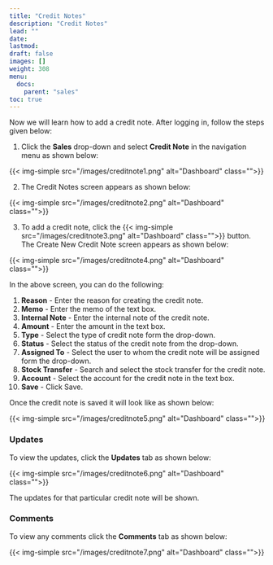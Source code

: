 ```yaml
---
title: "Credit Notes"
description: "Credit Notes"
lead: ""
date:
lastmod:
draft: false
images: []
weight: 308
menu:
  docs:
    parent: "sales"
toc: true
---
```


Now we will learn how to add a credit note. After logging in, follow the steps given below:

1.	Click the **Sales** drop-down and select **Credit Note** in the navigation menu as shown below:

 {{< img-simple src="/images/creditnote1.png"  alt="Dashboard" class="">}}

2.	The Credit Notes screen appears as shown below:

 {{< img-simple src="/images/creditnote2.png"  alt="Dashboard" class="">}}

3.	To add a credit note, click the  {{< img-simple src="/images/creditnote3.png"  alt="Dashboard" class="">}} button. The Create New Credit  Note screen appears as shown below:

{{< img-simple src="/images/creditnote4.png"  alt="Dashboard" class="">}}

In the above screen, you can do the following:
1. **Reason** - Enter the reason for creating the credit note.
2. **Memo** - Enter the memo of the text box.
3. **Internal Note** - Enter the internal note of the credit note.
4. **Amount** - Enter the amount in the text box.
5. **Type** - Select the type of credit note form the drop-down.
6. **Status** - Select the status of the credit note from the drop-down.
7. **Assigned To** - Select the user to whom the credit note will be assigned form the drop-down.
8. **Stock Transfer** - Search and select the stock transfer for the credit note.
9. **Account** - Select the account for the credit note in the text box.
10.	**Save** - Click Save.

Once the credit note is saved it will look like as shown below:

{{< img-simple src="/images/creditnote5.png"  alt="Dashboard" class="">}}

### Updates

To view the updates, click the **Updates** tab as shown below:

{{< img-simple src="/images/creditnote6.png"  alt="Dashboard" class="">}}

The updates for that particular credit note will be shown.

### Comments

To view any comments click the **Comments** tab as shown below:

{{< img-simple src="/images/creditnote7.png"  alt="Dashboard" class="">}}
